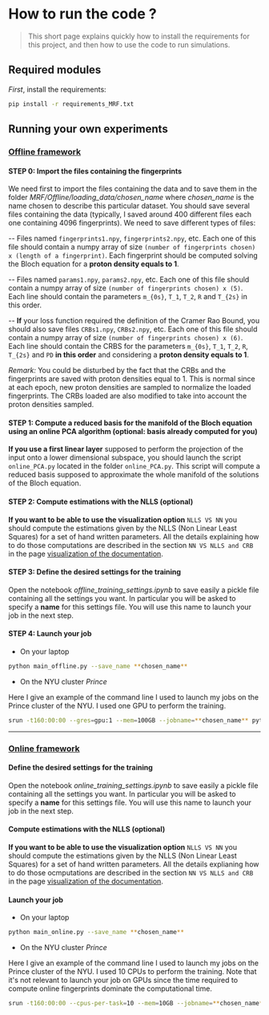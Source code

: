 # How to run the code ?


> This short page explains quickly how to install the requirements for this project, and then how to use the code to run simulations.

## Required modules
*First*, install the requirements:
```bash
pip install -r requirements_MRF.txt
```

## Running your own experiments


### [Offline framework](https://mrf.readthedocs.io/en/latest/autodocs/MRF.Offline.html)

#### **STEP 0:** Import the files containing the fingerprints

We need first to import the files containing the data and to save them in the folder *MRF/Offline/loading_data/chosen_name* where *chosen_name* is the name chosen to describe this particular dataset. You should save several files containing the data (typically, I saved around 400 different files each one containing 4096 fingerprints). We need to save different types of files:

-- Files named `fingerprints1.npy`,  `fingerprints2.npy`, etc. Each one of this file should contain a numpy array of size ``(number of fingerprints chosen) x (length of a fingerprint)``. Each fingerprint should be computed solving the Bloch equation for a **proton density equals to 1**.

-- Files named `params1.npy`,  `params2.npy`, etc. Each one of this file should contain a numpy array of size ``(number of fingerprints chosen) x (5)``. Each line should contain the parameters `m_{0s}`, `T_1`, `T_2`, `R` and `T_{2s}` in this order.

-- **If** your loss function required the definition of the Cramer Rao Bound, you should also save files `CRBs1.npy`,  `CRBs2.npy`, etc. Each one of this file should contain a numpy array of size ```(number of fingerprints chosen) x (6)```. Each line should contain the CRBS for the parameters `m_{0s}`, `T_1`, `T_2`, `R`, `T_{2s}` and `PD` **in this order** and considering a **proton density equals to 1**.

*Remark:* You could be disturbed by the fact that the CRBs and the fingerprints are saved with proton densities equal to 1. This is normal since at each epoch, new proton densities are sampled to normalize the loaded fingerprints. The CRBs loaded are also modified to take into account the proton densities sampled.


#### **STEP 1:** Compute a reduced basis for the manifold of the Bloch equation using an online PCA algorithm (optional: basis already computed for you)

**If you use a first linear layer** supposed to perform the projection of the input onto a lower dimensional subspace, you should launch the script `online_PCA.py` located in the folder `online_PCA.py`. This script will compute a reduced basis supposed to approximate the whole manifold of the solutions of the Bloch equation. 

#### **STEP 2:** Compute estimations with the NLLS (optional)

**If you want to be able to use the visualization option** `NLLS VS NN` you should compute the estimations given by the NLLS (Non Linear Least Squares) for a set of hand written parameters. All the details explaining how to do those computations are described in the section `NN VS NLLS and CRB` in the page [visualization of the documentation](https://mrf.readthedocs.io/en/latest/visualize.html).

#### **STEP 3:** Define the desired settings for the training

Open the notebook *offline_training_settings.ipynb* to save easily a pickle file containing all the settings you want. In particular you will be asked to specify a **name** for this settings file. You will use this name to launch your job in the next step.


#### **STEP 4:** Launch your job 

- On your laptop

```bash
python main_offline.py --save_name **chosen_name**
```


- On the NYU cluster *Prince*

Here I give an example of the command line I used to launch my jobs on the Prince cluster of the NYU. I used one GPU to perform the training. 
 
```bash
srun -t160:00:00 --gres=gpu:1 --mem=100GB --jobname=**chosen_name** python main_offline.py --save_name **chosen_name**
```

----


### [Online framework](https://mrf.readthedocs.io/en/latest/autodocs/MRF.Online.html)
#### Define the desired settings for the training

Open the notebook *online_training_settings.ipynb* to save easily a pickle file containing all the settings you want. In particular you will be asked to specify a **name** for this settings file. You will use this name to launch your job in the next step.

#### Compute estimations with the NLLS (optional)

**If you want to be able to use the visualization option** `NLLS VS NN` you should compute the estimations given by the NLLS (Non Linear Least Squares) for a set of hand written parameters. All the details explianing how to do those ocmputations are described in the section `NN VS NLLS and CRB` in the page [visualization of the documentation](https://mrf.readthedocs.io/en/latest/visualize.html).

#### Launch your job

- On your laptop

```bash
python main_online.py --save_name **chosen_name**
```

- On the NYU cluster *Prince*

Here I give an example of the command line I used to launch my jobs on the Prince cluster of the NYU. I used 10 CPUs to perform the training. Note that it's not relevant to launch your job on GPUs since the time required to compute online fingerprints dominate the computational time. 
 
```bash
srun -t160:00:00 --cpus-per-task=10 --mem=10GB --jobname=**chosen_name** python main_online.py --save_name **chosen_name**
```






